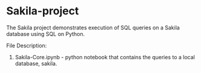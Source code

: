 # Sakila-project
 
The Sakila project demonstrates execution of SQL queries on a Sakila database using SQL on Python.

File Description:
1) Sakila-Core.ipynb - python notebook that contains the queries to a local database, sakila.
